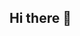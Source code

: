 ## Hi there 👋

<!--
**Moranalytics Data** is a ✨ _special_ ✨ repository because its `README.md` (this file) appears on your GitHub profile.

Forgive the scantiness of this profile -- this is my first crack at this!  (And, dang, if it's not already tripping me up!)
